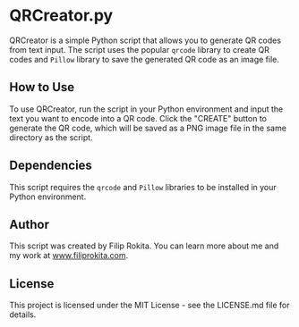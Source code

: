 # QRCreator.py

QRCreator is a simple Python script that allows you to generate QR codes from text input. The script uses the popular `qrcode` library to create QR codes and `Pillow` library to save the generated QR code as an image file.

## How to Use

To use QRCreator, run the script in your Python environment and input the text you want to encode into a QR code. Click the "CREATE" button to generate the QR code, which will be saved as a PNG image file in the same directory as the script.

## Dependencies

This script requires the `qrcode` and `Pillow` libraries to be installed in your Python environment.

## Author

This script was created by Filip Rokita. You can learn more about me and my work at www.filiprokita.com.

## License

This project is licensed under the MIT License - see the LICENSE.md file for details.
